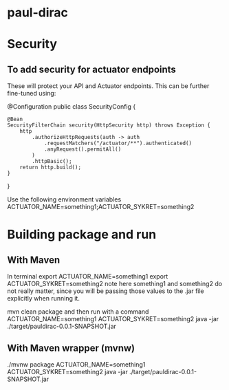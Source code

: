 # paul-dirac

# Security
## To add security for actuator endpoints
These will protect your API and Actuator endpoints. This can be further fine-tuned using:

@Configuration
public class SecurityConfig {

    @Bean
    SecurityFilterChain security(HttpSecurity http) throws Exception {
        http
            .authorizeHttpRequests(auth -> auth
                .requestMatchers("/actuator/**").authenticated()
                .anyRequest().permitAll()
            )
            .httpBasic();
        return http.build();
    }
}

Use the following environment variables
ACTUATOR_NAME=something1;ACTUATOR_SYKRET=something2

# Building package and run
## With Maven
In terminal
export ACTUATOR_NAME=something1
export ACTUATOR_SYKRET=something2
note here something1 and something2 do not really matter, since you will be passing those values to the .jar file explicitly when running it. 

mvn clean package
and then run with a command
ACTUATOR_NAME=something1 ACTUATOR_SYKRET=something2 java -jar ./target/pauldirac-0.0.1-SNAPSHOT.jar

## With Maven wrapper (mvnw)
./mvnw package
ACTUATOR_NAME=something1 ACTUATOR_SYKRET=something2 java -jar ./target/pauldirac-0.0.1-SNAPSHOT.jar


